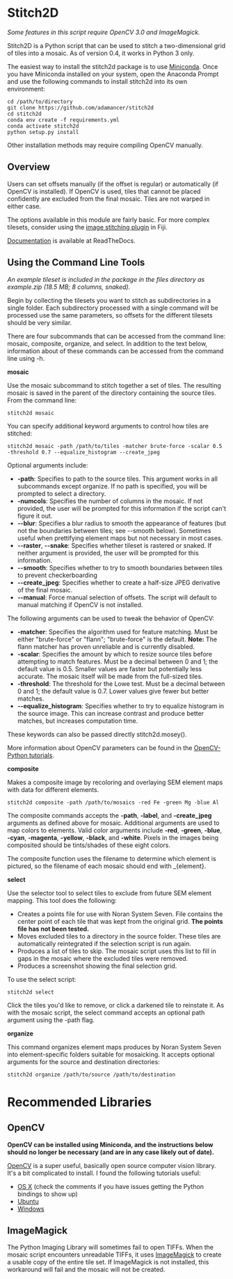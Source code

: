 Stitch2D
========

*Some features in this script require OpenCV 3.0 and ImageMagick.*

Stitch2D is a Python script that can be used to stitch a two-dimensional
grid of tiles into a mosaic. As of version 0.4, it works in Python 3 only.

The easiest way to install the stitch2d package is to use [Miniconda]. Once
you have Miniconda installed on your system, open the Anaconda Prompt and use
the following commands to install stitch2d into its own environment:

```
cd /path/to/directory
git clone https://github.com/adamancer/stitch2d
cd stitch2d
conda env create -f requirements.yml
conda activate stitch2d
python setup.py install
```

Other installation methods may require compiling OpenCV manually.


Overview
--------

Users can set offsets manually (if the offset is regular) or automatically
(if OpenCV is installed). If OpenCV is used, tiles that cannot be placed
confidently are excluded from the final mosaic. Tiles are not warped in
either case.

The options available in this module are fairly basic. For more complex
tilesets, consider using the
[image stitching plugin](http://fiji.sc/Image_Stitching) in Fiji.

[Documentation](http://stitch2d.readthedocs.org/en/latest/stitch2d.html) is
available at ReadTheDocs.

Using the Command Line Tools
----------------------------

 *An example tileset is included in the package in the files directory as
 example.zip  (18.5 MB; 8 columns, snaked).*

Begin by collecting the tilesets you want to stitch as subdirectories
in a single folder. Each subdirectory processed with a single command
will be processed use the same parameters, so offsets for the different
tilesets should be very similar.

There are four subcommands that can be accessed from the command line:
mosaic, composite, organize, and select. In addition to the text below,
information about of these commands can be accessed from the command
line using -h.

**mosaic**

Use the mosaic subcommand to stitch together a set of tiles. The resulting
mosaic is saved in the parent of the directory containing the source tiles.
From the command line:

```
stitch2d mosaic
```

You can specify additional keyword arguments to control how tiles are stitched:

```
stitch2d mosaic -path /path/to/tiles -matcher brute-force -scalar 0.5 -threshold 0.7 --equalize_histogram --create_jpeg
```

Optional arguments include:

*  **-path**: Specifies to path to the source tiles. This argument works in
   all subcommands except organize. If no path is specified, you will be
   prompted to select a directory.
*  **-numcols**: Specifies the number of columns in the mosaic. If not provided,
   the user will be prompted for this information if the script can't figure
   it out.
 *  **--blur**: Specifies a blur radius to smooth the appearance of features
   (but not the boundaries between tiles; see --smooth below). Sometimes
   useful when prettifying element maps but not necessary in most cases.
*  **--raster**, **--snake**: Specifies whether tileset is rastered or snaked.
   If neither argument is provided, the user will be prompted for this
   information.
*  **--smooth**: Specifies whether to try to smooth boundaries between tiles
   to prevent checkerboarding
*  **--create_jpeg**: Specifies whether to create a half-size JPEG derivative
   of the final mosaic.
*  **--manual**: Force manual selection of offsets. The script will
   default to manual matching if OpenCV is not installed.

The following arguments can be used to tweak the behavior of OpenCV:

*  **-matcher**: Specifies the algorithm used for feature matching. Must
   be either "brute-force" or "flann"; "brute-force" is the default. **Note:**
   The flann matcher has proven unreliable and is currently disabled.
*  **-scalar**: Specifies the amount by which to resize source tiles
   before attempting to match features. Must be a decimal between 0 and 1;
   the default value is 0.5. Smaller values are faster but potentially less
   accurate. The mosaic itself will be made from the full-sized tiles.
*  **-threshold**: The threshold for the Lowe test. Must be a decimal
   between 0 and 1; the default value is 0.7. Lower values give fewer but
   better matches.
*  **--equalize_histogram**: Specifies whether to try to equalize histogram
   in the source image. This can increase contrast and produce better matches,
   but increases computation time.

These keywords can also be passed directly stitch2d.mosey().

More information about OpenCV parameters can be found in the [OpenCV-Python
tutorials](https://opencv-python-tutroals.readthedocs.org/en/latest/py_tutorials/py_feature2d/py_table_of_contents_feature2d/py_table_of_contents_feature2d.html).

**composite**

Makes a composite image by recoloring and overlaying SEM element maps with
data for different elements.

```
stitch2d composite -path /path/to/mosaics -red Fe -green Mg -blue Al
```

The composite commands accepts the **-path**, **-label**, and **-create_jpeg** arguments as defined above for mosaic. Additional arguments are used to map
colors to elements. Valid color arguments include **-red**, **-green**,
**-blue**, **-cyan**, **-magenta**, **-yellow**, **-black**, and **-white**.
Pixels in the images being composited should be tints/shades of these eight
colors.

The composite function uses the filename to determine which element is
pictured, so the filename of each mosaic should end with \_{element}.

**select**

Use the selector tool to select tiles to exclude from future SEM
element mapping. This tool does the following:

*  Creates a points file for use with Noran System Seven. File contains
   the center point of each tile that was kept from the original grid.
   **The points file has not been tested.**
*  Moves excluded tiles to a directory in the source folder. These tiles
   are automatically reintegrated if the selection script is run again.
*  Produces a list of tiles to skip. The mosaic script uses this list to
   fill in gaps in the mosaic where the excluded tiles were removed.
*  Produces a screenshot showing the final selection grid.

To use the select script:

```
stitch2d select
```

Click the tiles you'd like to remove, or click a darkened tile to reinstate it.
As with the mosaic script, the select command accepts an optional path argument
using the -path flag.

**organize**

This command organizes
element maps produces by Noran System Seven into element-specific folders
suitable for mosaicking. It accepts optional arguments for the source and
destination directories:

```
stitch2d organize /path/to/source /path/to/destination
```


Recommended Libraries
=====================

OpenCV
------
 **OpenCV can be installed using Miniconda, and the instructions below should
no longer be necessary (and are in any case likely out of date).**

[OpenCV](http://www.opencv.org/) is a super useful, basically
open source computer vision library. It's a bit complicated to
install. I found the following tutorials useful:

*  [OS X](http://www.pyimagesearch.com/2015/06/15/install-opencv-3-0-and-python-2-7-on-osx/) (check the comments if you have issues getting the Python bindings
  to show up)
*  [Ubuntu](http://www.pyimagesearch.com/2015/06/22/install-opencv-3-0-and-python-2-7-on-ubuntu/)
*  [Windows](http://docs.opencv.org/3.0-beta/doc/tutorials/introduction/windows_install/windows_install.html)


ImageMagick
-----------
The Python Imaging Library will sometimes fail to open TIFFs. When the
mosaic script encounters unreadable TIFFs, it uses [ImageMagick](http://www.imagemagick.org/) to create a usable copy of the
entire tile set. If ImageMagick is not installed, this workaround will
fail and the mosaic will not be created.


[Miniconda]: https://conda.io/miniconda.html
